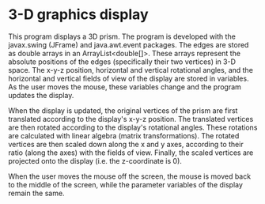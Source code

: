 # 3-D graphics display

This program displays a 3D prism. 
The program is developed with the javax.swing (JFrame) and java.awt.event packages.
The edges are stored as double arrays in an ArrayList<double[]>. These arrays represent the absolute positions of the edges (specifically their two vertices) in 3-D space.
The x-y-z position, horizontal and vertical rotational angles, and the horizontal and vertical fields of view of the display are stored in variables.
As the user moves the mouse, these variables change and the program updates the display.

When the display is updated, the original vertices of the prism are first translated according to the display's x-y-z position.
The translated vertices are then rotated according to the display's rotational angles. These rotations are calculated with linear algebra (matrix transformations).
The rotated vertices are then scaled down along the x and y axes, according to their ratio (along the axes) with the fields of view.
Finally, the scaled vertices are projected onto the display (i.e. the z-coordinate is 0).

When the user moves the mouse off the screen, the mouse is moved back to the middle of the screen, while the parameter variables of the display remain the same.